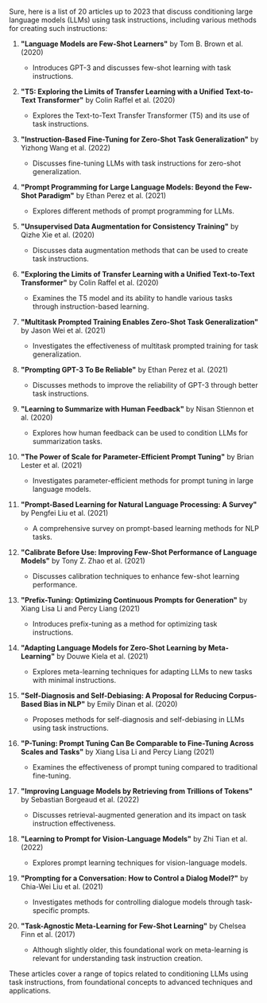 Sure, here is a list of 20 articles up to 2023 that discuss conditioning large language models (LLMs) using task instructions, including various methods for creating such instructions:

1. **"Language Models are Few-Shot Learners"** by Tom B. Brown et al. (2020)
   - Introduces GPT-3 and discusses few-shot learning with task instructions.
   
2. **"T5: Exploring the Limits of Transfer Learning with a Unified Text-to-Text Transformer"** by Colin Raffel et al. (2020)
   - Explores the Text-to-Text Transfer Transformer (T5) and its use of task instructions.

3. **"Instruction-Based Fine-Tuning for Zero-Shot Task Generalization"** by Yizhong Wang et al. (2022)
   - Discusses fine-tuning LLMs with task instructions for zero-shot generalization.

4. **"Prompt Programming for Large Language Models: Beyond the Few-Shot Paradigm"** by Ethan Perez et al. (2021)
   - Explores different methods of prompt programming for LLMs.

5. **"Unsupervised Data Augmentation for Consistency Training"** by Qizhe Xie et al. (2020)
   - Discusses data augmentation methods that can be used to create task instructions.

6. **"Exploring the Limits of Transfer Learning with a Unified Text-to-Text Transformer"** by Colin Raffel et al. (2020)
   - Examines the T5 model and its ability to handle various tasks through instruction-based learning.

7. **"Multitask Prompted Training Enables Zero-Shot Task Generalization"** by Jason Wei et al. (2021)
   - Investigates the effectiveness of multitask prompted training for task generalization.

8. **"Prompting GPT-3 To Be Reliable"** by Ethan Perez et al. (2021)
   - Discusses methods to improve the reliability of GPT-3 through better task instructions.

9. **"Learning to Summarize with Human Feedback"** by Nisan Stiennon et al. (2020)
   - Explores how human feedback can be used to condition LLMs for summarization tasks.

10. **"The Power of Scale for Parameter-Efficient Prompt Tuning"** by Brian Lester et al. (2021)
    - Investigates parameter-efficient methods for prompt tuning in large language models.

11. **"Prompt-Based Learning for Natural Language Processing: A Survey"** by Pengfei Liu et al. (2021)
    - A comprehensive survey on prompt-based learning methods for NLP tasks.

12. **"Calibrate Before Use: Improving Few-Shot Performance of Language Models"** by Tony Z. Zhao et al. (2021)
    - Discusses calibration techniques to enhance few-shot learning performance.

13. **"Prefix-Tuning: Optimizing Continuous Prompts for Generation"** by Xiang Lisa Li and Percy Liang (2021)
    - Introduces prefix-tuning as a method for optimizing task instructions.

14. **"Adapting Language Models for Zero-Shot Learning by Meta-Learning"** by Douwe Kiela et al. (2021)
    - Explores meta-learning techniques for adapting LLMs to new tasks with minimal instructions.

15. **"Self-Diagnosis and Self-Debiasing: A Proposal for Reducing Corpus-Based Bias in NLP"** by Emily Dinan et al. (2020)
    - Proposes methods for self-diagnosis and self-debiasing in LLMs using task instructions.

16. **"P-Tuning: Prompt Tuning Can Be Comparable to Fine-Tuning Across Scales and Tasks"** by Xiang Lisa Li and Percy Liang (2021)
    - Examines the effectiveness of prompt tuning compared to traditional fine-tuning.

17. **"Improving Language Models by Retrieving from Trillions of Tokens"** by Sebastian Borgeaud et al. (2022)
    - Discusses retrieval-augmented generation and its impact on task instruction effectiveness.

18. **"Learning to Prompt for Vision-Language Models"** by Zhi Tian et al. (2022)
    - Explores prompt learning techniques for vision-language models.

19. **"Prompting for a Conversation: How to Control a Dialog Model?"** by Chia-Wei Liu et al. (2021)
    - Investigates methods for controlling dialogue models through task-specific prompts.

20. **"Task-Agnostic Meta-Learning for Few-Shot Learning"** by Chelsea Finn et al. (2017)
    - Although slightly older, this foundational work on meta-learning is relevant for understanding task instruction creation.

These articles cover a range of topics related to conditioning LLMs using task instructions, from foundational concepts to advanced techniques and applications.